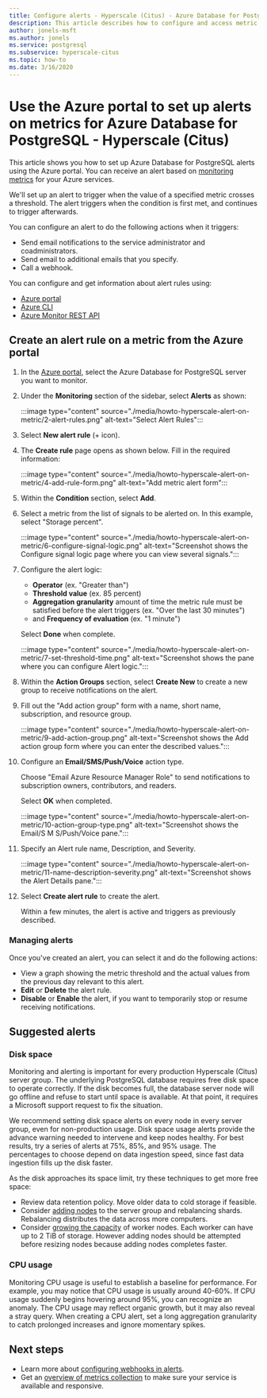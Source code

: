 ```yaml
---
title: Configure alerts - Hyperscale (Citus) - Azure Database for PostgreSQL
description: This article describes how to configure and access metric alerts for Azure Database for PostgreSQL - Hyperscale (Citus)
author: jonels-msft
ms.author: jonels
ms.service: postgresql
ms.subservice: hyperscale-citus
ms.topic: how-to
ms.date: 3/16/2020
---
```


# Use the Azure portal to set up alerts on metrics for Azure Database for PostgreSQL - Hyperscale (Citus)

This article shows you how to set up Azure Database for PostgreSQL alerts using the Azure portal. You can receive an alert based on [monitoring metrics](concepts-hyperscale-monitoring.md) for your Azure services.

We'll set up an alert to trigger when the value of a specified metric crosses a threshold. The alert triggers when the condition is first met, and continues to trigger afterwards.

You can configure an alert to do the following actions when it triggers:
* Send email notifications to the service administrator and coadministrators.
* Send email to additional emails that you specify.
* Call a webhook.

You can configure and get information about alert rules using:
* [Azure portal](../azure-monitor/alerts/alerts-metric.md#create-with-azure-portal)
* [Azure CLI](../azure-monitor/alerts/alerts-metric.md#with-azure-cli)
* [Azure Monitor REST API](/rest/api/monitor/metricalerts)

## Create an alert rule on a metric from the Azure portal
1. In the [Azure portal](https://portal.azure.com/), select the Azure Database for PostgreSQL server you want to monitor.

2. Under the **Monitoring** section of the sidebar, select **Alerts** as shown:

   :::image type="content" source="./media/howto-hyperscale-alert-on-metric/2-alert-rules.png" alt-text="Select Alert Rules":::

3. Select **New alert rule** (+ icon).

4. The **Create rule** page opens as shown below. Fill in the required information:

   :::image type="content" source="./media/howto-hyperscale-alert-on-metric/4-add-rule-form.png" alt-text="Add metric alert form":::

5. Within the **Condition** section, select **Add**.

6. Select a metric from the list of signals to be alerted on. In this example, select "Storage percent".
   
   :::image type="content" source="./media/howto-hyperscale-alert-on-metric/6-configure-signal-logic.png" alt-text="Screenshot shows the Configure signal logic page where you can view several signals.":::

7. Configure the alert logic:

    * **Operator** (ex. "Greater than")
    * **Threshold value** (ex. 85 percent)
    * **Aggregation granularity** amount of time the metric rule must be satisfied before the alert triggers (ex. "Over the last 30 minutes")
    * and **Frequency of evaluation** (ex. "1 minute")
   
   Select **Done** when complete.

   :::image type="content" source="./media/howto-hyperscale-alert-on-metric/7-set-threshold-time.png" alt-text="Screenshot shows the pane where you can configure Alert logic.":::

8. Within the **Action Groups** section, select **Create New** to create a new group to receive notifications on the alert.

9. Fill out the "Add action group" form with a name, short name, subscription, and resource group.

    :::image type="content" source="./media/howto-hyperscale-alert-on-metric/9-add-action-group.png" alt-text="Screenshot shows the Add action group form where you can enter the described values.":::

10. Configure an **Email/SMS/Push/Voice** action type.
    
    Choose "Email Azure Resource Manager Role" to send notifications to subscription owners, contributors, and readers.
   
    Select **OK** when completed.

    :::image type="content" source="./media/howto-hyperscale-alert-on-metric/10-action-group-type.png" alt-text="Screenshot shows the Email/S M S/Push/Voice pane.":::

11. Specify an Alert rule name, Description, and Severity.

    :::image type="content" source="./media/howto-hyperscale-alert-on-metric/11-name-description-severity.png" alt-text="Screenshot shows the Alert Details pane."::: 

12. Select **Create alert rule** to create the alert.

    Within a few minutes, the alert is active and triggers as previously described.

### Managing alerts

Once you've created an alert, you can select it and do the following actions:

* View a graph showing the metric threshold and the actual values from the previous day relevant to this alert.
* **Edit** or **Delete** the alert rule.
* **Disable** or **Enable** the alert, if you want to temporarily stop or resume receiving notifications.

## Suggested alerts

### Disk space

Monitoring and alerting is important for every production Hyperscale (Citus) server group. The underlying PostgreSQL database requires free disk space to operate correctly. If the disk becomes full, the database server node will go offline and refuse to start until space is available. At that point, it requires a Microsoft support request to fix the situation.

We recommend setting disk space alerts on every node in every server group, even for non-production usage. Disk space usage alerts provide the advance warning needed to intervene and keep nodes healthy. For best results, try a series of alerts at 75%, 85%, and 95% usage. The percentages to choose depend on data ingestion speed, since fast data ingestion fills up the disk faster.

As the disk approaches its space limit, try these techniques to get more free space:

* Review data retention policy. Move older data to cold storage if feasible.
* Consider [adding nodes](howto-hyperscale-scale-grow.md#add-worker-nodes) to the server group and rebalancing shards. Rebalancing distributes the data across more computers.
* Consider [growing the capacity](howto-hyperscale-scale-grow.md#increase-or-decrease-vcores-on-nodes) of worker nodes. Each worker can have up to 2 TiB of storage. However adding nodes should be attempted before resizing nodes because adding nodes completes faster.

### CPU usage

Monitoring CPU usage is useful to establish a baseline for performance. For example, you may notice that CPU usage is usually around 40-60%. If CPU usage suddenly begins hovering around 95%, you can recognize an anomaly. The CPU usage may reflect organic growth, but it may also reveal a stray query. When creating a CPU alert, set a long aggregation granularity to catch prolonged increases and ignore momentary spikes.

## Next steps
* Learn more about [configuring webhooks in alerts](../azure-monitor/alerts/alerts-webhooks.md).
* Get an [overview of metrics collection](../azure-monitor/platform/data-platform.md) to make sure your service is available and responsive.
